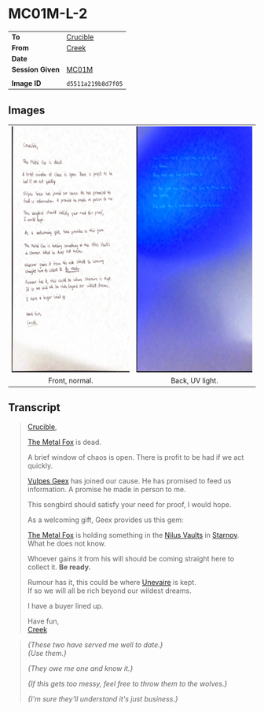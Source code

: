# MC01M-L-2

|||
| --- | --- |
| **To** | [Crucible](../characters/crucible.md) | letter.1
| **From** | [Creek](../characters/creek.md) |
| **Date** | |
| **Session Given** | [MC01M](../sessions/completed/MC01M.md) |
|||
| **Image ID** | `d5511a219b8d7f05` |

## Images

|||
|:---:|:---:|
| <img src="https://raw.githubusercontent.com/jesskelsall/astarus-images/main/letters/d5511a219b8d7f05-1.jpg" height="500" /> | <img src="https://raw.githubusercontent.com/jesskelsall/astarus-images/main/letters/d5511a219b8d7f05-2.jpg" height="500" /> |
| Front, normal. | Back, UV light. |

## Transcript

> [Crucible](../characters/crucible.md),
>
> [The Metal Fox](../characters/vulpes-geen.md) is dead.
>
> A brief window of chaos is open. There is profit to be had if we act quickly.
>
> [Vulpes Geex](../characters/vulpes-geex.md) has joined our cause. He has promised to feed us information. A promise he made in person to me.
>
> This songbird should satisfy your need for proof, I would hope.
>
> As a welcoming gift, Geex provides us this gem:
>
> [The Metal Fox](../characters/vulpes-geen.md) is holding something in the [Nilus Vaults](../places/buildings/government/nilus-vaults.md) in [Starnov](../places/cities/starnov.md). What he does not know.
>
> Whoever gains it from his will should be coming straight here to collect it. **Be ready.**
>
> Rumour has it, this could be where [Unevaire](../items/weapons/unevaire.md) is kept.  
> If so we will all be rich beyond our wildest dreams.
>
> I have a buyer lined up.
>
> Have fun,  
> [Creek](../characters/creek.md)

> *{These two have served me well to date.}*  
> *{Use them.}*
>
> *{They owe me one and know it.}*
>
> *{If this gets too messy, feel free to throw them to the wolves.}*
>
> *{I'm sure they'll understand it's just business.}*
